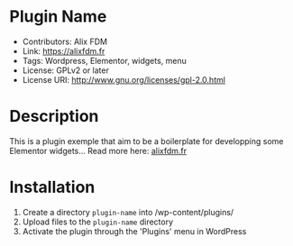 # Plugin Name
* Contributors: Alix FDM
* Link: https://alixfdm.fr
* Tags: Wordpress, Elementor, widgets, menu
* License: GPLv2 or later
* License URI: http://www.gnu.org/licenses/gpl-2.0.html

# Description
This is a plugin exemple that aim to be a boilerplate for developping some Elementor widgets...
Read more here: [alixfdm.fr](https://www.alixfdm.fr)

# Installation
1. Create a directory `plugin-name` into /wp-content/plugins/
2. Upload files to the `plugin-name` directory
3. Activate the plugin through the 'Plugins' menu in WordPress
